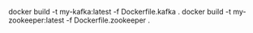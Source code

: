 docker build -t my-kafka:latest -f Dockerfile.kafka .
docker build -t my-zookeeper:latest -f Dockerfile.zookeeper .
